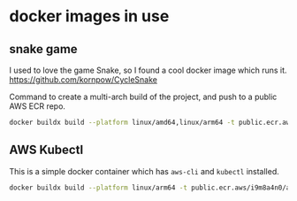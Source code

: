 # docker images in use

## snake game
I used to love the game Snake, so I found a cool docker image which runs it.
https://github.com/kornpow/CycleSnake

Command to create a multi-arch build of the project, and push to a public AWS ECR repo.
```bash
docker buildx build --platform linux/amd64,linux/arm64 -t public.ecr.aws/i9m8a4n0/cycle-snake:latest . --push
```


## AWS Kubectl
This is a simple docker container which has `aws-cli` and `kubectl` installed.
```bash
docker buildx build --platform linux/arm64 -t public.ecr.aws/i9m8a4n0/aws-kubectl:latest ecr-login/ --push
```